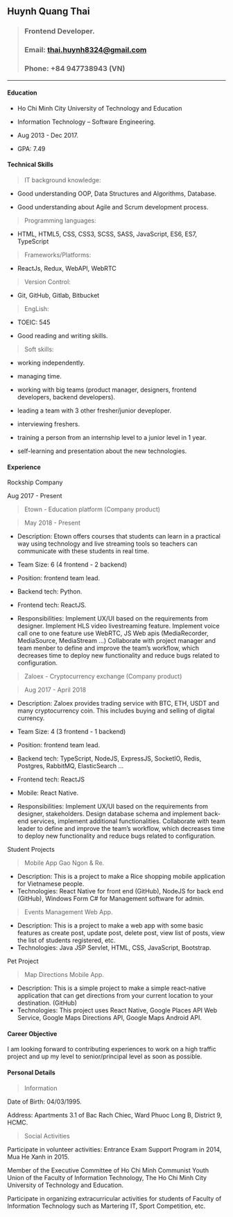## Huynh Quang Thai

> ### Frontend Developer.
>
> ### Email: thai.huynh8324@gmail.com
>
> ### Phone: +84 947738943 (VN)

---

#### Education

- Ho Chi Minh City University of Technology and Education

- Information Technology – Software Engineering.

- Aug 2013 - Dec 2017.

- GPA: 7.49

#### Technical Skills

> IT background knowledge:

- Good understanding OOP, Data Structures and Algorithms, Database.

- Good understanding about Agile and Scrum development process.

> Programming languages:

- HTML, HTML5, CSS, CSS3, SCSS, SASS, JavaScript, ES6, ES7, TypeScript

> Frameworks/Platforms:

- ReactJs, Redux, WebAPI, WebRTC

> Version Control:

- Git, GitHub, Gitlab, Bitbucket

> EngLish:

- TOEIC: 545

- Good reading and writing skills.

> Soft skills:

- working independently.

- managing time.

- working with big teams (product manager, designers, frontend developers, backend developers).

- leading a team with 3 other fresher/junior deveploper.

- interviewing freshers.

- training a person from an internship level to a junior level in 1 year.

- self-learning and presentation about the new technologies.

#### Experience

Rockship Company

Aug 2017 - Present

> Etown - Education platform (Company product)

> May 2018 - Present

- Description: Etown offers courses that students can learn in a practical way using technology and live streaming tools so teachers can communicate with these students in real time.

- Team Size: 6 (4 frontend - 2 backend)

- Position: frontend team lead.

- Backend tech: Python.

- Frontend tech: ReactJS.

- Responsibilities:
  Implement UX/UI based on the requirements from designer.
  Implement HLS video livestreaming feature.
  Implement voice call one to one feature use WebRTC, JS Web apis (MediaRecorder, MediaSource, MediaStream ...)
  Collaborate with project manager and team menber to define and improve the team’s workflow, which decreases time to deploy new functionality and reduce bugs related to configuration.

> Zaloex - Cryptocurrency exchange (Company product)

> Aug 2017 - April 2018

- Description: Zaloex provides trading service with BTC, ETH, USDT and many cryptocurrency coin. This includes buying and selling of digital currency.

- Team Size: 4 (3 frontend - 1 backend)

- Position: frontend team lead.

- Backend tech: TypeScript, NodeJS, ExpressJS, SocketIO, Redis, Postgres, RabbitMQ, ElasticSearch …

- Frontend tech: ReactJS

- Mobile: React Native.

- Responsibilities:
  Implement UX/UI based on the requirements from designer, stakeholders.
  Design database schema and implement back-end services, implement additional functionalities.
  Collaborate with team leader to define and improve the team’s workflow, which decreases time to deploy new functionality and reduce bugs related to configuration.

Student Projects

> Mobile App Gao Ngon & Re.

- Description: This is a project to make a Rice shopping mobile application for Vietnamese people.
- Technologies: React Native for front end (GitHub), NodeJS for back end (GitHub), Windows Form C# for Management software for admin.

> Events Management Web App.

- Description: This is a project to make a web app with some basic features as create post, update post, delete post, view list of posts, view the list of students registered, etc.
- Technologies: Java JSP Servlet, HTML, CSS, JavaScript, Bootstrap.

Pet Project

> Map Directions Mobile App.

- Description: This is a simple project to make a simple react-native application that can get directions from your current location to your destination. (GitHub)
- Technologies: This project uses React Native, Google Places API Web Service, Google Maps Directions API, Google Maps Android API.

#### Career Objective

I am looking forward to contributing experiences to work on a high traffic project and up my level to senior/principal level as soon as possible.

#### Personal Details

> Information

Date of Birth: 04/03/1995.

Address: Apartments 3.1 of Bac Rach Chiec, Ward Phuoc Long B, District 9, HCMC.

> Social Activities

Participate in volunteer activities: Entrance Exam Support Program in 2014, Mua He Xanh in 2015.

Member of the Executive Committee of Ho Chi Minh Communist Youth Union of the Faculty of Information Technology, The Ho Chi Minh City University of Technology and Education.

Participate in organizing extracurricular activities for students of Faculty of Information Technology such as Martering IT, Sport Competition, etc.

